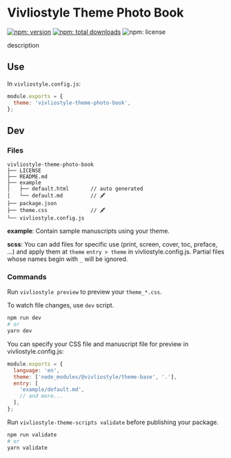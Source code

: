 # Vivliostyle Theme Photo Book

[![npm: version](https://flat.badgen.net/npm/v/vivliostyle-theme-photo-book)](https://npmjs.com/package/vivliostyle-theme-photo-book)
[![npm: total downloads](https://flat.badgen.net/npm/dt/vivliostyle-theme-photo-book)](https://npmjs.com/package/vivliostyle-theme-photo-book)
![npm: license](https://flat.badgen.net/npm/license/vivliostyle-theme-photo-book)

description

## Use

In `vivliostyle.config.js`:

```js
module.exports = {
  theme: 'vivliostyle-theme-photo-book',
};
```

## Dev

### Files

```
vivliostyle-theme-photo-book
├── LICENSE
├── README.md
├── example
│   ├── default.html       // auto generated
│   └── default.md         // 🖋
├── package.json
├── theme.css              // 🖋
└── vivliostyle.config.js
```

**example**: Contain sample manuscripts using your theme.

**scss**: You can add files for specific use (print, screen, cover, toc, preface, ...) and apply them at `theme` `entry > theme` in vivliostyle.config.js. Partial files whose names begin with `_` will be ignored.

### Commands

Run `vivliostyle preview` to preview your `theme_*.css`.

To watch file changes, use `dev` script.

```bash
npm run dev
# or
yarn dev
```

You can specify your CSS file and manuscript file for preview in vivliostyle.config.js:

```js
module.exports = {
  language: 'en',
  theme: ['node_modules/@vivliostyle/theme-base', '.'],
  entry: [
    'example/default.md',
    // and more...
  ],
};
```

Run `vivliostyle-theme-scripts validate` before publishing your package.

```bash
npm run validate
# or
yarn validate
```

